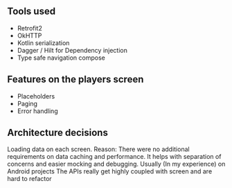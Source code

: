 ## Tools used
- Retrofit2
- OkHTTP
- Kotlin serialization
- Dagger / Hilt for Dependency injection
- Type safe navigation compose

## Features on the players screen
- Placeholders
- Paging
- Error handling 

## Architecture decisions 
Loading data on each screen. Reason: There were no additional requirements on data caching and performance. 
It helps with separation of concerns and easier mocking and debugging. 
Usually (In my experience) on Android projects The APIs really get highly coupled with screen and are hard to refactor
